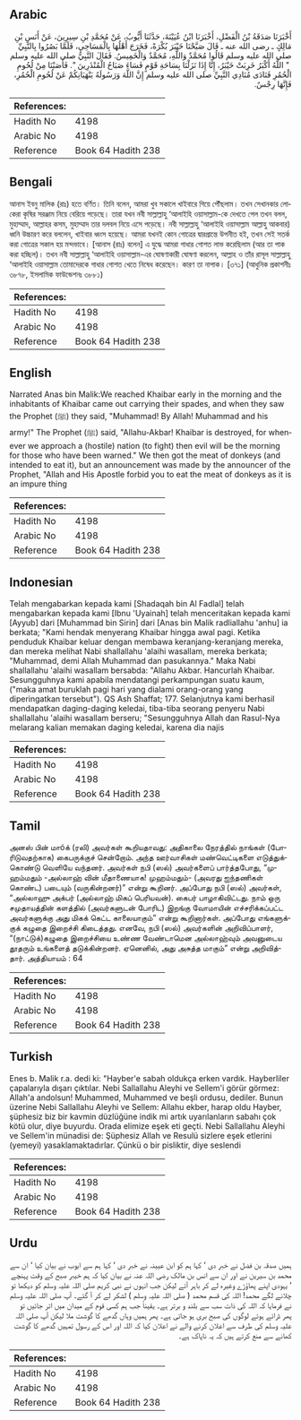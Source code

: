 ## Arabic


<div dir="rtl" lang="ar" style={{fontSize:'larger',backgroundColor:'#f8f9fa',padding:20}}>
أَخْبَرَنَا صَدَقَةُ بْنُ الْفَضْلِ، أَخْبَرَنَا ابْنُ عُيَيْنَةَ، حَدَّثَنَا أَيُّوبُ، عَنْ مُحَمَّدِ بْنِ سِيرِينَ، عَنْ أَنَسِ بْنِ مَالِكٍ ـ رضى الله عنه ـ قَالَ صَبَّحْنَا خَيْبَرَ بُكْرَةً، فَخَرَجَ أَهْلُهَا بِالْمَسَاحِي، فَلَمَّا بَصُرُوا بِالنَّبِيِّ صلى الله عليه وسلم قَالُوا مُحَمَّدٌ وَاللَّهِ، مُحَمَّدٌ وَالْخَمِيسُ‏.‏ فَقَالَ النَّبِيُّ صلى الله عليه وسلم ‏ "‏ اللَّهُ أَكْبَرُ خَرِبَتْ خَيْبَرُ، إِنَّا إِذَا نَزَلْنَا بِسَاحَةِ قَوْمٍ فَسَاءَ صَبَاحُ الْمُنْذَرِينَ ‏"‏‏.‏ فَأَصَبْنَا مِنْ لُحُومِ الْحُمُرِ فَنَادَى مُنَادِي النَّبِيِّ صلى الله عليه وسلم إِنَّ اللَّهَ وَرَسُولَهُ يَنْهَيَانِكُمْ عَنْ لُحُومِ الْحُمُرِ، فَإِنَّهَا رِجْسٌ‏.‏
</div>
<div style={{backgroundColor:'#f8f9fa',padding:20, marginBottom: 10}}><table> <thead> <tr> <th>References:</th> <th></th> </tr> </thead> <tbody><tr><td>Hadith No</td><td>4198</td></tr><tr><td>Arabic No</td><td>4198</td></tr><tr><td>Reference</td><td>Book 64 Hadith 238</td></tr></tbody></table></div>

## Bengali


<div dir="ltr" lang="bn" style={{fontSize:'larger',backgroundColor:'#f8f9fa',padding:20}}>
আনাস ইবনু মালিক (রাঃ) হতে বর্ণিত। তিনি বলেন, আমরা খুব সকালে খাইবারে গিয়ে পৌঁছলাম। তখন সেখানকার লোকেরা কৃষির সরঞ্জাম নিয়ে বেরিয়ে পড়েছে। তারা যখন নবী সাল্লাল্লাহু ‘আলাইহি ওয়াসাল্লাম-কে দেখতে পেল তখন বলল, মুহাম্মাদ, আল্লাহর কসম, মুহাম্মাদ তার দলবল নিয়ে এসে পড়েছে। নবী সাল্লাল্লাহু ‘আলাইহি ওয়াসাল্লাম আল্লাহু আকবার) ধ্বনি উচ্চারণ করে বললেন, খাইবার ধ্বংস হয়েছে। আমরা যখনই কোন গোত্রের দ্বারপ্রান্তে উপনীত হই, তখন সেই সতর্ক করা গোত্রের সকাল হয় মন্দভাবে। [আনাস (রাঃ) বলেন] এ যুদ্ধে আমরা গাধার গোশত লাভ করেছিলাম (আর তা পাক করা হচ্ছিল)। তখন নবী সাল্লাল্লাহু ‘আলাইহি ওয়াসাল্লাম-এর ঘোষণাকারী ঘোষণা করলেন, আল্লাহ ও তাঁর রাসূল সাল্লাল্লাহু ‘আলাইহি ওয়াসাল্লাম তোমাদেরকে গাধার গোশত খেতে নিষেধ করেছেন। কারণ তা নাপাক। [৩৭১] (আধুনিক প্রকাশনীঃ ৩৮৭৮, ইসলামিক ফাউন্ডেশনঃ ৩৮৮১)
</div>
<div style={{backgroundColor:'#f8f9fa',padding:20, marginBottom: 10}}><table> <thead> <tr> <th>References:</th> <th></th> </tr> </thead> <tbody><tr><td>Hadith No</td><td>4198</td></tr><tr><td>Arabic No</td><td>4198</td></tr><tr><td>Reference</td><td>Book 64 Hadith 238</td></tr></tbody></table></div>

## English


<div dir="ltr" lang="en" style={{fontSize:'larger',backgroundColor:'#f8f9fa',padding:20}}>
Narrated Anas bin Malik:We reached Khaibar early in the morning and the inhabitants of Khaibar came out carrying their spades, and when they saw the Prophet (ﷺ) they said, "Muhammad! By Allah! Muhammad and his army!" The Prophet (ﷺ) said, "Allahu-Akbar! Khaibar is destroyed, for whenever we approach a (hostile) nation (to fight) then evil will be the morning for those who have been warned." We then got the meat of donkeys (and intended to eat it), but an announcement was made by the announcer of the Prophet, "Allah and His Apostle forbid you to eat the meat of donkeys as it is an impure thing
</div>
<div style={{backgroundColor:'#f8f9fa',padding:20, marginBottom: 10}}><table> <thead> <tr> <th>References:</th> <th></th> </tr> </thead> <tbody><tr><td>Hadith No</td><td>4198</td></tr><tr><td>Arabic No</td><td>4198</td></tr><tr><td>Reference</td><td>Book 64 Hadith 238</td></tr></tbody></table></div>

## Indonesian


<div dir="ltr" lang="id" style={{fontSize:'larger',backgroundColor:'#f8f9fa',padding:20}}>
Telah mengabarkan kepada kami [Shadaqah bin Al Fadlal] telah mengabarkan kepada kami [Ibnu 'Uyainah] telah menceritakan kepada kami [Ayyub] dari [Muhammad bin Sirin] dari [Anas bin Malik radliallahu 'anhu] ia berkata; "Kami hendak menyerang Khaibar hingga awal pagi. Ketika penduduk Khaibar keluar dengan membawa keranjang-keranjang mereka, dan mereka melihat Nabi shallallahu 'alaihi wasallam, mereka berkata; "Muhammad, demi Allah Muhammad dan pasukannya." Maka Nabi shallallahu 'alaihi wasallam bersabda: "Allahu Akbar. Hancurlah Khaibar. Sesungguhnya kami apabila mendatangi perkampungan suatu kaum, ("maka amat buruklah pagi hari yang dialami orang-orang yang diperingatkan tersebut"). QS Ash Shaffat; 177. Selanjutnya kami berhasil mendapatkan daging-daging keledai, tiba-tiba seorang penyeru Nabi shallallahu 'alaihi wasallam berseru; "Sesungguhnya Allah dan Rasul-Nya melarang kalian memakan daging keledai, karena dia najis
</div>
<div style={{backgroundColor:'#f8f9fa',padding:20, marginBottom: 10}}><table> <thead> <tr> <th>References:</th> <th></th> </tr> </thead> <tbody><tr><td>Hadith No</td><td>4198</td></tr><tr><td>Arabic No</td><td>4198</td></tr><tr><td>Reference</td><td>Book 64 Hadith 238</td></tr></tbody></table></div>

## Tamil


<div dir="ltr" lang="ta" style={{fontSize:'larger',backgroundColor:'#f8f9fa',padding:20}}>
அனஸ் பின் மாóக் (ரலி) அவர்கள் கூறியதாவது: அதிகாலை நேரத்தில் நாங்கள் (போரிடுவதற்காக) கைபருக்குச் சென்றோம். அந்த ஊர்வாசிகள் மண்வெட்டிகளை எடுத்துக்கொண்டு வெளியே வந்தனர். அவர்கள் நபி (ஸல்) அவர்களைப் பார்த்தபோது, “முஹம்மதும் -அல்லாஹ் வின் மீதாணையாக! முஹம்மதும்- (அவரது ஐந்தணிகள் கொண்ட) படையும் (வருகின்றனர்)” என்று கூறினர். அப்போது நபி (ஸல்) அவர்கள், “அல்லாஹு அக்பர் (அல்லாஹ் மிகப் பெரியவன்). கைபர் பாழாகிவிட்டது. நாம் ஒரு சமுதாயத்தின் களத்தில் (அவர்களுடன் போரிட) இறங்கு வோமாயின் எச்சரிக்கப்பட்ட அவர்களுக்கு அது மிகக் கெட்ட காலையாகும்” என்று கூறினார்கள். அப்போது எங்களுக்குக் கழுதை இறைச்சி கிடைத்தது. எனவே, நபி (ஸல்) அவர்களின் அறிவிப்பாளர், “(நாட்டுக்)கழுதை இறைச்சியை உண்ண வேண்டாமென அல்லாஹ்வும் அவனுடைய தூதரும் உங்களைத் தடுக்கின்றனர். ஏனெனில், அது அசுத்த மாகும்” என்று அறிவித்தார். அத்தியாயம் : 64
</div>
<div style={{backgroundColor:'#f8f9fa',padding:20, marginBottom: 10}}><table> <thead> <tr> <th>References:</th> <th></th> </tr> </thead> <tbody><tr><td>Hadith No</td><td>4198</td></tr><tr><td>Arabic No</td><td>4198</td></tr><tr><td>Reference</td><td>Book 64 Hadith 238</td></tr></tbody></table></div>

## Turkish


<div dir="ltr" lang="tr" style={{fontSize:'larger',backgroundColor:'#f8f9fa',padding:20}}>
Enes b. Malik r.a. dedi ki: "Hayber'e sabah oldukça erken vardık. Hayberliler çapalarıyla dışarı çıktılar. Nebi Sallallahu Aleyhi ve Sellem'i görür görmez: Allah'a andolsun! Muhammed, Muhammed ve beşli ordusu, dediler. Bunun üzerine Nebi Sallallahu Aleyhi ve Sellem: Allahu ekber, harap oldu Hayber, şüphesiz biz bir kavmin düzlüğüne indik mi artık uyarılanların sabahı çok kötü olur, diye buyurdu. Orada elimize eşek eti geçti. Nebi Sallallahu Aleyhi ve Sellem'in münadisi de: Şüphesiz Allah ve Resulü sizlere eşek etlerini (yemeyi) yasaklamaktadırlar. Çünkü o bir pisliktir, diye seslendi
</div>
<div style={{backgroundColor:'#f8f9fa',padding:20, marginBottom: 10}}><table> <thead> <tr> <th>References:</th> <th></th> </tr> </thead> <tbody><tr><td>Hadith No</td><td>4198</td></tr><tr><td>Arabic No</td><td>4198</td></tr><tr><td>Reference</td><td>Book 64 Hadith 238</td></tr></tbody></table></div>

## Urdu


<div dir="rtl" lang="ur" style={{fontSize:'larger',backgroundColor:'#f8f9fa',padding:20}}>
ہمیں صدقہ بن فضل نے خبر دی ‘ کہا ہم کو ابن عیینہ نے خبر دی ‘ کہا ہم سے ایوب نے بیان کیا ‘ ان سے محمد بن سیرین نے اور ان سے انس بن مالک رضی اللہ عنہ نے بیان کیا کہ ہم خیبر صبح کے وقت پہنچے ‘ یہودی اپنے پھاؤڑے وغیرہ لے کر باہر آئے لیکن جب انہوں نے نبی کریم صلی اللہ علیہ وسلم کو دیکھا تو چلانے لگے محمد! اللہ کی قسم محمد ( صلی اللہ علیہ وسلم ) لشکر لے کر آ گئے۔ آپ صلی اللہ علیہ وسلم نے فرمایا کہ اللہ کی ذات سب سے بلند و برتر ہے۔ یقیناً جب ہم کسی قوم کے میدان میں اتر جائیں تو پھر ڈرائے ہوئے لوگوں کی صبح بری ہو جاتی ہے۔ پھر ہمیں وہاں گدھے کا گوشت ملا لیکن آپ صلی اللہ علیہ وسلم کی طرف سے اعلان کرنے والے نے اعلان کیا کہ اللہ اور اس کے رسول تمہیں گدھے کا گوشت کھانے سے منع کرتے ہیں کہ یہ ناپاک ہے۔
</div>
<div style={{backgroundColor:'#f8f9fa',padding:20, marginBottom: 10}}><table> <thead> <tr> <th>References:</th> <th></th> </tr> </thead> <tbody><tr><td>Hadith No</td><td>4198</td></tr><tr><td>Arabic No</td><td>4198</td></tr><tr><td>Reference</td><td>Book 64 Hadith 238</td></tr></tbody></table></div>